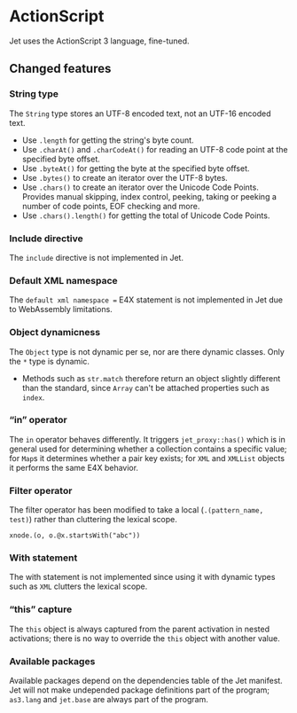 # ActionScript

Jet uses the ActionScript 3 language, fine-tuned.

## Changed features

### String type

The `String` type stores an UTF-8 encoded text, not an UTF-16 encoded text.

- Use `.length` for getting the string's byte count.
- Use `.charAt()` and `.charCodeAt()` for reading an UTF-8 code point at the specified byte offset.
- Use `.byteAt()` for getting the byte at the specified byte offset.
- Use `.bytes()` to create an iterator over the UTF-8 bytes.
- Use `.chars()` to create an iterator over the Unicode Code Points. Provides manual skipping, index control, peeking, taking or peeking a number of code points, EOF checking and more.
- Use `.chars().length()` for getting the total of Unicode Code Points.

### Include directive

The `include` directive is not implemented in Jet.

### Default XML namespace

The `default xml namespace =` E4X statement is not implemented in Jet due to WebAssembly limitations.

### Object dynamicness

The `Object` type is not dynamic per se, nor are there dynamic classes. Only the `*` type is dynamic.

- Methods such as `str.match` therefore return an object slightly different than the standard, since `Array` can't be attached properties such as `index`.

### “in” operator

The `in` operator behaves differently. It triggers `jet_proxy::has()` which is in general used for determining whether a collection contains a specific value; for `Map`s it determines whether a pair key exists; for `XML` and `XMLList` objects it performs the same E4X behavior.

### Filter operator

The filter operator has been modified to take a local (`.(pattern_name, test)`) rather than cluttering the lexical scope.

```
xnode.(o, o.@x.startsWith("abc"))
```

### With statement

The with statement is not implemented since using it with dynamic types such as `XML` clutters the lexical scope.

### “this” capture

The `this` object is always captured from the parent activation in nested activations; there is no way to override the `this` object with another value.

### Available packages

Available packages depend on the dependencies table of the Jet manifest. Jet will not make undepended package definitions part of the program; `as3.lang` and `jet.base` are always part of the program.